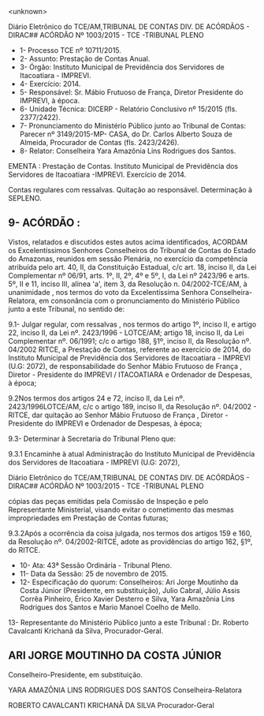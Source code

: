&lt;unknown&gt;

Diário Eletrônico do TCE/AM,TRIBUNAL DE CONTAS DIV. DE ACÓRDÃOS - DIRAC## ACÓRDÃO Nº 1003/2015 - TCE -TRIBUNAL PLENO

- 1- Processo TCE nº 10711/2015.
- 2- Assunto: Prestação de Contas Anual.
- 3- Órgão: Instituto Municipal de Previdência dos Servidores de Itacoatiara - IMPREVI.
- 4- Exercício: 2014.
- 5- Responsável: Sr. Mábio Frutuoso de França, Diretor Presidente do IMPREVI, à época.
- 6- Unidade Técnica: DICERP - Relatório Conclusivo nº 15/2015 (fls. 2377/2422).
- 7-  Pronunciamento  do Ministério Público  junto  ao Tribunal  de Contas: Parecer  nº 3149/2015-MP- CASA, do Dr. Carlos  Alberto Souza de  Almeida, Procurador de Contas (fls. 2423/2426).
- 8- Relator: Conselheira Yara Amazônia Lins Rodrigues dos Santos.

EMENTA : Prestação de Contas.  Instituto Municipal de  Previdência  dos  Servidores  de Itacoatiara -IMPREVI. Exercício de 2014.

Contas regulares com  ressalvas.  Quitação ao responsável. Determinação à SEPLENO.

## 9- ACÓRDÃO :

Vistos, relatados e discutidos estes autos acima identificados, ACORDAM os Excelentíssimos Senhores Conselheiros do Tribunal de Contas do Estado do Amazonas, reunidos em sessão Plenária, no exercício da competência atribuída pelo art. 40, II, da Constituição Estadual, c/c art. 18, inciso II, da Lei Complementar nº 06/91, arts. 1º, II, 2º, 4º e 5º, I, da Lei nº 2423/96 e arts. 5º, II e 11, inciso III, alínea 'a', item 3, da Resolução n. 04/2002-TCE/AM, à unanimidade ,  nos  termos do voto da Excelentíssima Senhora  Conselheira-Relatora, em  consonância com  o  pronunciamento  do  Ministério Público junto a este Tribunal, no sentido de:

9.1- Julgar regular, com ressalvas ,  nos  termos do artigo 1º, inciso II, e artigo  22,  inciso  II,  da  Lei  nº.  2423/1996  -  LOTCE/AM;  artigo  18,  inciso  II,  da  Lei Complementar nº. 06/1991; c/c o artigo 188, §1º, inciso II, da Resolução nº. 04/2002  RITCE, a Prestação de Contas, referente ao exercício de 2014, do Instituto Municipal de Previdência dos Servidores de Itacoatiara - IMPREVI (U.G: 2072), de responsabilidade do Senhor Mábio Frutuoso de França , Diretor - Presidente do IMPREVI / ITACOATIARA e Ordenador de Despesas, à época;

9.2Nos  termos  dos  artigos  24  e  72,  inciso  II,  da  Lei  nº.  2423/1996LOTCE/AM, c/c o artigo 189, inciso II, da Resolução nº. 04/2002 - RITCE, dar quitação ao Senhor Mábio Frutuoso de França , Diretor - Presidente do IMPREVI e Ordenador de Despesas, à época;

9.3- Determinar à Secretaria do Tribunal Pleno que:

9.3.1 Encaminhe  à  atual  Administração  do  Instituto  Municipal  de Previdência  dos  Servidores  de  Itacoatiara  -  IMPREVI  (U.G:  2072),

Diário Eletrônico do TCE/AM,TRIBUNAL DE CONTAS DIV. DE ACÓRDÃOS - DIRAC## ACÓRDÃO Nº 1003/2015 - TCE -TRIBUNAL PLENO

cópias  das  peças  emitidas  pela  Comissão  de  Inspeção  e  pelo Representante Ministerial, visando evitar o cometimento das mesmas impropriedades em Prestação de Contas futuras;

9.3.2Após a ocorrência da coisa julgada, nos termos dos artigos 159 e  160,  da  Resolução  nº.  04/2002-RITCE,  adote  as  providências  do artigo 162, §1º, do RITCE.

- 10- Ata: 43ª Sessão Ordinária - Tribunal Pleno.
- 11- Data da Sessão: 25 de novembro de 2015.
- 12-  Especificação  do  quorum: Conselheiros:  Ari  Jorge  Moutinho  da  Costa  Júnior (Presidente,  em  substituição),  Julio  Cabral,  Júlio  Assis  Corrêa  Pinheiro,  Érico  Xavier Desterro e Silva, Yara Amazônia Lins Rodrigues dos Santos e Mario Manoel Coelho de Mello.

13- Representante do Ministério Público junto a este Tribunal : Dr. Roberto Cavalcanti Krichanã da Silva, Procurador-Geral.

## ARI JORGE MOUTINHO DA COSTA JÚNIOR

Conselheiro-Presidente, em substituição.

YARA AMAZÔNIA LINS RODRIGUES DOS SANTOS Conselheira-Relatora

ROBERTO CAVALCANTI KRICHANÃ DA SILVA Procurador-Geral